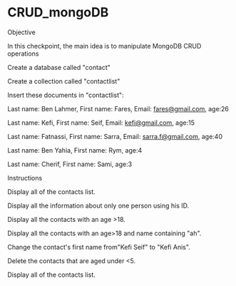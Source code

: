 # CRUD_mongoDB

Objective

In this checkpoint, the main idea is to manipulate MongoDB CRUD operations

Create a database called "contact"

Create a collection called "contactlist"

Insert these documents  in "contactlist":

Last name: Ben Lahmer, First name: Fares, Email: fares@gmail.com, age:26

Last name: Kefi, First name: Seif, Email: kefi@gmail.com, age:15

Last name: Fatnassi, First name: Sarra, Email: sarra.f@gmail.com, age:40

Last name: Ben Yahia, First name: Rym, age:4

Last name: Cherif, First name: Sami, age:3

Instructions

Display all of the contacts list.

Display all the information about only one person using his ID.

Display all the contacts with an age >18.

Display all the contacts with an age>18 and name containing "ah".

Change the contact's first name from"Kefi Seif" to "Kefi Anis".

Delete the contacts that are aged under <5.

Display all of the contacts list.
